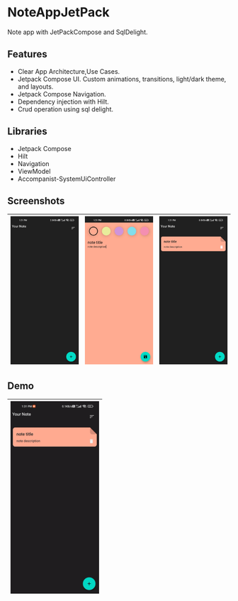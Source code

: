 # NoteAppJetPack
Note app with JetPackCompose and SqlDelight.

## Features

- Clear App Architecture,Use Cases.
- Jetpack Compose UI. Custom animations, transitions, light/dark theme, and layouts.
- Jetpack Compose Navigation.
- Dependency injection with Hilt.
- Crud operation using sql delight.


## Libraries

- Jetpack Compose
- Hilt
- Navigation
- ViewModel
- Accompanist-SystemUiController


## Screenshots
| <img src="screenshots/home.jpg" width="200"/> |  <img src="screenshots/note.jpg" width="200"/> |  <img src="screenshots/home2.jpg" width="200"/> |
|-----------------------------------------------| -----------------------------------------------| ----------------------------------------------- |
## Demo

|  <img src="screenshots/demo.gif" width="200"/> |
| ----------------------------------------------- |
